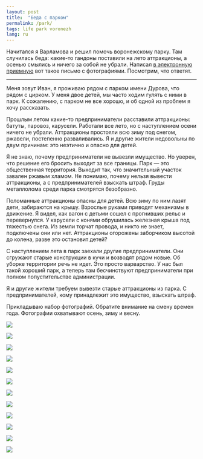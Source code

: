 ```yaml
---
layout: post
title:  "Беда с парком"
permalink: /park/
tags: life park voronezh
lang: ru
---
```


[reception]: https://reception.voronezh-city.ru/

Начитался я Варламова и решил помочь воронежскому парку. Там случилась беда:
какие-то гандоны поставили на лето аттракционы, а осенью смылись и ничего за
собой не убрали. Написал [в электронную приемную][reception] вот такое письмо с
фотографиями. Посмотрим, что ответят.

***

Меня зовут Иван, я проживаю рядом с парком имени Дурова, что рядом с цирком. У
меня двое детей, мы часто ходим гулять с ними в парк. К сожалению, с парком не
все хорошо, и об одной из проблем я хочу рассказать.

Прошлым летом какие-то предприниматели расставили аттракционы: батуты, паровоз,
карусели. Работали все лето, но с наступлением осени ничего не
убрали. Аттракционы простояли всю зиму под снегом, ржавели, постепенно
разваливались. Я и другие жители недовольны по двум причинам: это неэтично и
опасно для детей.

Я не знаю, почему предприниматели не вывезли имущество. Но уверен, что решение
его бросить выходит за все границы. Парк — это общественная территория. Выходит
так, что значительный участок завален ржавым хламом. Не понимаю, почему нельзя
вывести аттракционы, а с предпринимателей взыскать штраф. Груды металлолома
среди парка смотрятся безобразно.

Поломанные аттракционы опасны для детей. Всю зиму по ним лазят дети, забираются
на крышу. Взрослые руками приводят механизмы в движение. Я видел, как вагон с
детьми сошел с прогнивших рельс и перевернулся. У карусели с конями обрушилась
железная крыша под тяжестью снега. Из земли торчат провода, и никто не знает,
подключены они или нет. Аттракционы огорожены заборчиком высотой до колена,
разве это остановит детей?

С наступлением лета в парк заехали другие предприниматели. Они сгружают старые
конструкции в кучи и возводят рядом новые. Об уборке территории речь не
идет. Это просто варварство. У нас был такой хороший парк, а теперь там
бесчинствуют предприниматели при полном попустительстве администрации.

Я и другие жители требуем вывезти старые аттракционы из парка. С
предпринимателей, кому принадлежит это имущество, взыскать штраф.

Прикладываю набор фотографий. Обратите внимание на смену времен года. Фотографии
охватывают осень, зиму и весну.

![](https://user-images.githubusercontent.com/1059232/56733747-b193ef00-6769-11e9-8ec2-f268918956c4.JPG)

![](https://user-images.githubusercontent.com/1059232/56733748-b193ef00-6769-11e9-8ed7-00bd997fe2c1.JPG)

![](https://user-images.githubusercontent.com/1059232/56733750-b193ef00-6769-11e9-81ef-ae75b253a90e.JPG)

![](https://user-images.githubusercontent.com/1059232/56733751-b193ef00-6769-11e9-9d42-61c19c6fa368.JPG)

![](https://user-images.githubusercontent.com/1059232/56733753-b22c8580-6769-11e9-9cad-1a3b566a3637.JPG)

![](https://user-images.githubusercontent.com/1059232/56733755-b22c8580-6769-11e9-9dfc-74e4ddaa4fb7.JPG)

![](https://user-images.githubusercontent.com/1059232/56733756-b22c8580-6769-11e9-9005-54f4764e9f1f.JPG)

![](https://user-images.githubusercontent.com/1059232/56733758-b22c8580-6769-11e9-9b58-caf142f92188.JPG)

![](https://user-images.githubusercontent.com/1059232/56733759-b2c51c00-6769-11e9-8863-70c2ff85df0c.JPG)

![](https://user-images.githubusercontent.com/1059232/56733760-b2c51c00-6769-11e9-9551-61f6c525a867.JPG)

![](https://user-images.githubusercontent.com/1059232/56733761-b2c51c00-6769-11e9-8b7c-f1eab38ccb92.JPG)

![](https://user-images.githubusercontent.com/1059232/56733763-b2c51c00-6769-11e9-8096-be0158a26bab.JPG)
